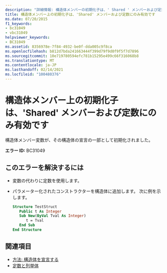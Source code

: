 ```yaml
---
description: "詳細情報: 構造体メンバーの初期化子は、' Shared ' メンバーおよび定数に対してのみ有効です"
title: 構造体メンバー上の初期化子は、'Shared' メンバーおよび定数にのみ有効です
ms.date: 07/20/2015
f1_keywords:
- bc31049
- vbc31049
helpviewer_keywords:
- BC31049
ms.assetid: 8356978e-7f84-4932-be0f-dda005c9f8ca
ms.openlocfilehash: b812d7bda241663444f399d79f9d0f9f5f7d7896
ms.sourcegitcommit: 10e719780594efc781b15295e499c66f316068b8
ms.translationtype: MT
ms.contentlocale: ja-JP
ms.lasthandoff: 02/14/2021
ms.locfileid: "100480376"
---
```

# <a name="initializers-on-structure-members-are-valid-only-for-shared-members-and-constants"></a>構造体メンバー上の初期化子は、'Shared' メンバーおよび定数にのみ有効です

構造体メンバー変数が、その構造体の宣言の一部として初期化されました。  
  
 **エラー ID:** BC31049  
  
## <a name="to-correct-this-error"></a>このエラーを解決するには  
  
- 変数の代わりに定数を使用します。  
  
- パラメーター化されたコンストラクターを構造体に追加します。 次に例を示します。  
  
    ```vb  
    Structure TestStruct  
       Public t As Integer  
       Sub New(ByVal Tval As Integer)  
          t = Tval  
       End Sub  
    End Structure  
    ```  
  
## <a name="see-also"></a>関連項目

- [方法: 構造体を宣言する](../programming-guide/language-features/data-types/how-to-declare-a-structure.md)
- [定数と列挙体](../programming-guide/language-features/constants-enums/index.md)
